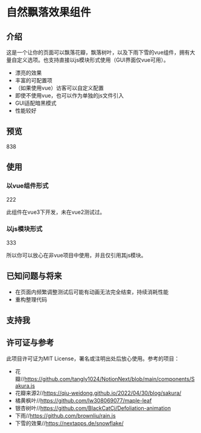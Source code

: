 # 自然飘落效果组件

## 介绍

这是一个让你的页面可以飘落花瓣，飘落树叶，以及下雨下雪的vue组件，拥有大量自定义选项。也支持直接以js模块形式使用（GUI界面仅vue可用）。

* 漂亮的效果
* 丰富的可配置项
* （如果使用vue）访客可以自定义配置
* 即使不使用vue，也可以作为单独的js文件引入
* GUI适配暗黑模式
* 性能较好

## 预览

838

## 使用

### 以vue组件形式

222

此组件在vue3下开发，未在vue2测试过。

### 以js模块形式

333

所以你可以放心在非vue项目中使用，并且仅引用其js模块。

## 已知问题与将来

* 在页面内频繁调整测试后可能有动画无法完全结束，持续消耗性能
* 重构整理代码

## 支持我

## 许可证与参考

此项目许可证为MIT License，署名或注明出处后放心使用。参考的项目：

* 花瓣//https://github.com/tangly1024/NotionNext/blob/main/components/Sakura.js
* 花瓣来源2//https://qiu-weidong.github.io/2022/04/30/blog/sakura/
* 橘黄枫叶//https://github.com/lw308069077/maple-leaf
* 银杏树叶//https://github.com/BlackCatCj/Defoliation-animation
* 下雨//https://github.com/brownliu/rain.js
* 下雪的效果//https://nextapps.de/snowflake/
